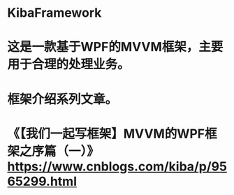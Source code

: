# KibaFramework
# 这是一款基于WPF的MVVM框架，主要用于合理的处理业务。
# 框架介绍系列文章。
# 《【我们一起写框架】MVVM的WPF框架之序篇（一）》https://www.cnblogs.com/kiba/p/9565299.html
